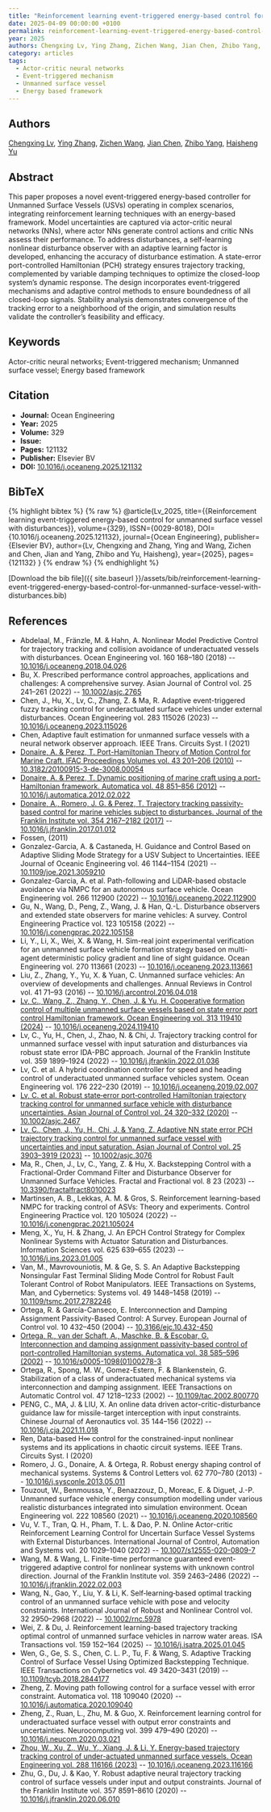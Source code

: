 ```yaml
---
title: "Reinforcement learning event-triggered energy-based control for unmanned surface vessel with disturbances"
date: 2025-04-09 00:00:00 +0100
permalink: reinforcement-learning-event-triggered-energy-based-control-for-unmanned-surface-vessel-with-disturbances
year: 2025
authors: Chengxing Lv, Ying Zhang, Zichen Wang, Jian Chen, Zhibo Yang, Haisheng Yu
category: articles
tags:
  - Actor-critic neural networks
  - Event-triggered mechanism
  - Unmanned surface vessel
  - Energy based framework
---
```

 
## Authors
[Chengxing Lv](authors/chengxing-lv), [Ying Zhang](authors/ying-zhang), [Zichen Wang](authors/zichen-wang), [Jian Chen](authors/jian-chen), [Zhibo Yang](authors/zhibo-yang), [Haisheng Yu](authors/haisheng-yu)
 
## Abstract
This paper proposes a novel event-triggered energy-based controller for Unmanned Surface Vessels (USVs) operating in complex scenarios, integrating reinforcement learning techniques with an energy-based framework. Model uncertainties are captured via actor-critic neural networks (NNs), where actor NNs generate control actions and critic NNs assess their performance. To address disturbances, a self-learning nonlinear disturbance observer with an adaptive learning factor is developed, enhancing the accuracy of disturbance estimation. A state-error port-controlled Hamiltonian (PCH) strategy ensures trajectory tracking, complemented by variable damping techniques to optimize the closed-loop system’s dynamic response. The design incorporates event-triggered mechanisms and adaptive control methods to ensure boundedness of all closed-loop signals. Stability analysis demonstrates convergence of the tracking error to a neighborhood of the origin, and simulation results validate the controller’s feasibility and efficacy.
 
## Keywords
Actor-critic neural networks; Event-triggered mechanism; Unmanned surface vessel; Energy based framework
 
## Citation
- **Journal:** Ocean Engineering
- **Year:** 2025
- **Volume:** 329
- **Issue:** 
- **Pages:** 121132
- **Publisher:** Elsevier BV
- **DOI:** [10.1016/j.oceaneng.2025.121132](https://doi.org/10.1016/j.oceaneng.2025.121132)
 
## BibTeX
{% highlight bibtex %}
{% raw %}
@article{Lv_2025,
  title={{Reinforcement learning event-triggered energy-based control for unmanned surface vessel with disturbances}},
  volume={329},
  ISSN={0029-8018},
  DOI={10.1016/j.oceaneng.2025.121132},
  journal={Ocean Engineering},
  publisher={Elsevier BV},
  author={Lv, Chengxing and Zhang, Ying and Wang, Zichen and Chen, Jian and Yang, Zhibo and Yu, Haisheng},
  year={2025},
  pages={121132}
}
{% endraw %}
{% endhighlight %}
 
[Download the bib file]({{ site.baseurl }}/assets/bib/reinforcement-learning-event-triggered-energy-based-control-for-unmanned-surface-vessel-with-disturbances.bib)
 
## References
- Abdelaal, M., Fränzle, M. & Hahn, A. Nonlinear Model Predictive Control for trajectory tracking and collision avoidance of underactuated vessels with disturbances. Ocean Engineering vol. 160 168–180 (2018) -- [10.1016/j.oceaneng.2018.04.026](https://doi.org/10.1016/j.oceaneng.2018.04.026)
- Bu, X. Prescribed performance control approaches, applications and challenges: A comprehensive survey. Asian Journal of Control vol. 25 241–261 (2022) -- [10.1002/asjc.2765](https://doi.org/10.1002/asjc.2765)
- Chen, J., Hu, X., Lv, C., Zhang, Z. & Ma, R. Adaptive event-triggered fuzzy tracking control for underactuated surface vehicles under external disturbances. Ocean Engineering vol. 283 115026 (2023) -- [10.1016/j.oceaneng.2023.115026](https://doi.org/10.1016/j.oceaneng.2023.115026)
- Chen, Adaptive fault estimation for unmanned surface vessels with a neural network observer approach. IEEE Trans. Circuits Syst. I (2021)
- [Donaire, A. & Perez, T. Port-Hamiltonian Theory of Motion Control for Marine Craft. IFAC Proceedings Volumes vol. 43 201–206 (2010)](port-hamiltonian-theory-of-motion-control-for-marine-craft) -- [10.3182/20100915-3-de-3008.00054](https://doi.org/10.3182/20100915-3-de-3008.00054)
- [Donaire, A. & Perez, T. Dynamic positioning of marine craft using a port-Hamiltonian framework. Automatica vol. 48 851–856 (2012)](dynamic-positioning-of-marine-craft-using-a-port-hamiltonian-framework) -- [10.1016/j.automatica.2012.02.022](https://doi.org/10.1016/j.automatica.2012.02.022)
- [Donaire, A., Romero, J. G. & Perez, T. Trajectory tracking passivity-based control for marine vehicles subject to disturbances. Journal of the Franklin Institute vol. 354 2167–2182 (2017)](trajectory-tracking-passivity-based-control-for-marine-vehicles-subject-to-disturbances) -- [10.1016/j.jfranklin.2017.01.012](https://doi.org/10.1016/j.jfranklin.2017.01.012)
- Fossen, (2011)
- Gonzalez-Garcia, A. & Castaneda, H. Guidance and Control Based on Adaptive Sliding Mode Strategy for a USV Subject to Uncertainties. IEEE Journal of Oceanic Engineering vol. 46 1144–1154 (2021) -- [10.1109/joe.2021.3059210](https://doi.org/10.1109/joe.2021.3059210)
- Gonzalez-Garcia, A. et al. Path-following and LiDAR-based obstacle avoidance via NMPC for an autonomous surface vehicle. Ocean Engineering vol. 266 112900 (2022) -- [10.1016/j.oceaneng.2022.112900](https://doi.org/10.1016/j.oceaneng.2022.112900)
- Gu, N., Wang, D., Peng, Z., Wang, J. & Han, Q.-L. Disturbance observers and extended state observers for marine vehicles: A survey. Control Engineering Practice vol. 123 105158 (2022) -- [10.1016/j.conengprac.2022.105158](https://doi.org/10.1016/j.conengprac.2022.105158)
- Li, Y., Li, X., Wei, X. & Wang, H. Sim-real joint experimental verification for an unmanned surface vehicle formation strategy based on multi-agent deterministic policy gradient and line of sight guidance. Ocean Engineering vol. 270 113661 (2023) -- [10.1016/j.oceaneng.2023.113661](https://doi.org/10.1016/j.oceaneng.2023.113661)
- Liu, Z., Zhang, Y., Yu, X. & Yuan, C. Unmanned surface vehicles: An overview of developments and challenges. Annual Reviews in Control vol. 41 71–93 (2016) -- [10.1016/j.arcontrol.2016.04.018](https://doi.org/10.1016/j.arcontrol.2016.04.018)
- [Lv, C., Wang, Z., Zhang, Y., Chen, J. & Yu, H. Cooperative formation control of multiple unmanned surface vessels based on state error port control Hamiltonian framework. Ocean Engineering vol. 313 119410 (2024)](cooperative-formation-control-of-multiple-unmanned-surface-vessels-based-on-state-error-port-control-hamiltonian-framework) -- [10.1016/j.oceaneng.2024.119410](https://doi.org/10.1016/j.oceaneng.2024.119410)
- Lv, C., Yu, H., Chen, J., Zhao, N. & Chi, J. Trajectory tracking control for unmanned surface vessel with input saturation and disturbances via robust state error IDA-PBC approach. Journal of the Franklin Institute vol. 359 1899–1924 (2022) -- [10.1016/j.jfranklin.2022.01.036](https://doi.org/10.1016/j.jfranklin.2022.01.036)
- Lv, C. et al. A hybrid coordination controller for speed and heading control of underactuated unmanned surface vehicles system. Ocean Engineering vol. 176 222–230 (2019) -- [10.1016/j.oceaneng.2019.02.007](https://doi.org/10.1016/j.oceaneng.2019.02.007)
- [Lv, C. et al. Robust state‐error port‐controlled Hamiltonian trajectory tracking control for unmanned surface vehicle with disturbance uncertainties. Asian Journal of Control vol. 24 320–332 (2020)](robust-state-error-port-controlled-hamiltonian-trajectory-tracking-control-for-unmanned-surface-vehicle-with-disturbance-uncertainties) -- [10.1002/asjc.2467](https://doi.org/10.1002/asjc.2467)
- [Lv, C., Chen, J., Yu, H., Chi, J. & Yang, Z. Adaptive NN state error PCH trajectory tracking control for unmanned surface vessel with uncertainties and input saturation. Asian Journal of Control vol. 25 3903–3919 (2023)](adaptive-nn-state-error-pch-trajectory-tracking-control-for-unmanned-surface-vessel-with-uncertainties-and-input-saturation) -- [10.1002/asjc.3076](https://doi.org/10.1002/asjc.3076)
- Ma, R., Chen, J., Lv, C., Yang, Z. & Hu, X. Backstepping Control with a Fractional-Order Command Filter and Disturbance Observer for Unmanned Surface Vehicles. Fractal and Fractional vol. 8 23 (2023) -- [10.3390/fractalfract8010023](https://doi.org/10.3390/fractalfract8010023)
- Martinsen, A. B., Lekkas, A. M. & Gros, S. Reinforcement learning-based NMPC for tracking control of ASVs: Theory and experiments. Control Engineering Practice vol. 120 105024 (2022) -- [10.1016/j.conengprac.2021.105024](https://doi.org/10.1016/j.conengprac.2021.105024)
- Meng, X., Yu, H. & Zhang, J. An EPCH Control Strategy for Complex Nonlinear Systems with Actuator Saturation and Disturbances. Information Sciences vol. 625 639–655 (2023) -- [10.1016/j.ins.2023.01.005](https://doi.org/10.1016/j.ins.2023.01.005)
- Van, M., Mavrovouniotis, M. & Ge, S. S. An Adaptive Backstepping Nonsingular Fast Terminal Sliding Mode Control for Robust Fault Tolerant Control of Robot Manipulators. IEEE Transactions on Systems, Man, and Cybernetics: Systems vol. 49 1448–1458 (2019) -- [10.1109/tsmc.2017.2782246](https://doi.org/10.1109/tsmc.2017.2782246)
- Ortega, R. & García-Canseco, E. Interconnection and Damping Assignment Passivity-Based Control: A Survey. European Journal of Control vol. 10 432–450 (2004) -- [10.3166/ejc.10.432-450](https://doi.org/10.3166/ejc.10.432-450)
- [Ortega, R., van der Schaft, A., Maschke, B. & Escobar, G. Interconnection and damping assignment passivity-based control of port-controlled Hamiltonian systems. Automatica vol. 38 585–596 (2002)](interconnection-and-damping-assignment-passivity-based-control-of-port-controlled-hamiltonian-systems) -- [10.1016/s0005-1098(01)00278-3](https://doi.org/10.1016/s0005-1098(01)00278-3)
- Ortega, R., Spong, M. W., Gomez-Estern, F. & Blankenstein, G. Stabilization of a class of underactuated mechanical systems via interconnection and damping assignment. IEEE Transactions on Automatic Control vol. 47 1218–1233 (2002) -- [10.1109/tac.2002.800770](https://doi.org/10.1109/tac.2002.800770)
- PENG, C., MA, J. & LIU, X. An online data driven actor-critic-disturbance guidance law for missile-target interception with input constraints. Chinese Journal of Aeronautics vol. 35 144–156 (2022) -- [10.1016/j.cja.2021.11.018](https://doi.org/10.1016/j.cja.2021.11.018)
- Ren, Data-based H∞ control for the constrained-input nonlinear systems and its applications in chaotic circuit systems. IEEE Trans. Circuits Syst. I (2020)
- Romero, J. G., Donaire, A. & Ortega, R. Robust energy shaping control of mechanical systems. Systems &amp; Control Letters vol. 62 770–780 (2013) -- [10.1016/j.sysconle.2013.05.011](https://doi.org/10.1016/j.sysconle.2013.05.011)
- Touzout, W., Benmoussa, Y., Benazzouz, D., Moreac, E. & Diguet, J.-P. Unmanned surface vehicle energy consumption modelling under various realistic disturbances integrated into simulation environment. Ocean Engineering vol. 222 108560 (2021) -- [10.1016/j.oceaneng.2020.108560](https://doi.org/10.1016/j.oceaneng.2020.108560)
- Vu, V. T., Tran, Q. H., Pham, T. L. & Dao, P. N. Online Actor-critic Reinforcement Learning Control for Uncertain Surface Vessel Systems with External Disturbances. International Journal of Control, Automation and Systems vol. 20 1029–1040 (2022) -- [10.1007/s12555-020-0809-7](https://doi.org/10.1007/s12555-020-0809-7)
- Wang, M. & Wang, L. Finite-time performance guaranteed event-triggered adaptive control for nonlinear systems with unknown control direction. Journal of the Franklin Institute vol. 359 2463–2486 (2022) -- [10.1016/j.jfranklin.2022.02.003](https://doi.org/10.1016/j.jfranklin.2022.02.003)
- Wang, N., Gao, Y., Liu, Y. & Li, K. Self‐learning‐based optimal tracking control of an unmanned surface vehicle with pose and velocity constraints. International Journal of Robust and Nonlinear Control vol. 32 2950–2968 (2022) -- [10.1002/rnc.5978](https://doi.org/10.1002/rnc.5978)
- Wei, Z. & Du, J. Reinforcement learning-based trajectory tracking optimal control of unmanned surface vehicles in narrow water areas. ISA Transactions vol. 159 152–164 (2025) -- [10.1016/j.isatra.2025.01.045](https://doi.org/10.1016/j.isatra.2025.01.045)
- Wen, G., Ge, S. S., Chen, C. L. P., Tu, F. & Wang, S. Adaptive Tracking Control of Surface Vessel Using Optimized Backstepping Technique. IEEE Transactions on Cybernetics vol. 49 3420–3431 (2019) -- [10.1109/tcyb.2018.2844177](https://doi.org/10.1109/tcyb.2018.2844177)
- Zheng, Z. Moving path following control for a surface vessel with error constraint. Automatica vol. 118 109040 (2020) -- [10.1016/j.automatica.2020.109040](https://doi.org/10.1016/j.automatica.2020.109040)
- Zheng, Z., Ruan, L., Zhu, M. & Guo, X. Reinforcement learning control for underactuated surface vessel with output error constraints and uncertainties. Neurocomputing vol. 399 479–490 (2020) -- [10.1016/j.neucom.2020.03.021](https://doi.org/10.1016/j.neucom.2020.03.021)
- [Zhou, W., Xu, Z., Wu, Y., Xiang, J. & Li, Y. Energy-based trajectory tracking control of under-actuated unmanned surface vessels. Ocean Engineering vol. 288 116166 (2023)](energy-based-trajectory-tracking-control-of-under-actuated-unmanned-surface-vessels) -- [10.1016/j.oceaneng.2023.116166](https://doi.org/10.1016/j.oceaneng.2023.116166)
- Zhu, G., Du, J. & Kao, Y. Robust adaptive neural trajectory tracking control of surface vessels under input and output constraints. Journal of the Franklin Institute vol. 357 8591–8610 (2020) -- [10.1016/j.jfranklin.2020.06.010](https://doi.org/10.1016/j.jfranklin.2020.06.010)

